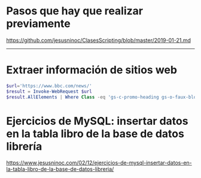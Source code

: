 # Pasos que hay que realizar previamente
https://github.com/jesusninoc/ClasesScripting/blob/master/2019-01-21.md

----------------------

# Extraer información de sitios web
```PowerShell
$url='https://www.bbc.com/news/'
$result = Invoke-WebRequest $url
$result.AllElements | Where Class -eq 'gs-c-promo-heading gs-o-faux-block-link__overlay-link gel-pica-bold nw-o-link-split__anchor' | %{$_.innerText}
```

# Ejercicios de MySQL: insertar datos en la tabla libro de la base de datos librería
https://www.jesusninoc.com/02/12/ejercicios-de-mysql-insertar-datos-en-la-tabla-libro-de-la-base-de-datos-libreria/
